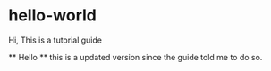# hello-world
Hi, This is a tutorial guide

** Hello ** this is a updated version since the guide told me to do so.

